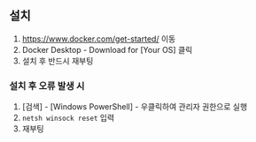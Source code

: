 ## 설치

1. https://www.docker.com/get-started/ 이동
2. Docker Desktop - Download for [Your OS] 클릭
3. 설치 후 반드시 재부팅

### 설치 후 오류 발생 시

1. [검색] - [Windows PowerShell] - 우클릭하여 관리자 권한으로 실행
2. `netsh winsock reset` 입력
3. 재부팅
